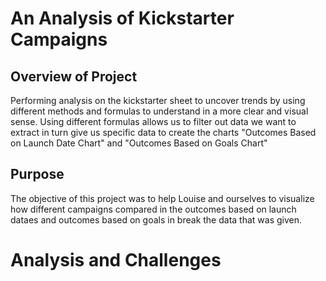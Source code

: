 # An Analysis of Kickstarter Campaigns
## Overview of Project
Performing analysis on the kickstarter sheet to uncover trends by using different methods and formulas to understand in a more clear and visual sense. Using different formulas allows us to filter out data we want to extract in turn give us specific data to create the charts "Outcomes Based on Launch Date Chart" and "Outcomes Based on Goals Chart"
## Purpose
The objective of this project was to help Louise and ourselves to visualize how different campaigns compared in the outcomes based on launch dataes and outcomes based on goals in break the data that was given. 
# Analysis and Challenges
